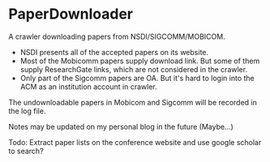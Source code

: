 # PaperDownloader

A crawler downloading papers from NSDI/SIGCOMM/MOBICOM. 

- NSDI presents all of the accepted papers on its website. 
- Most of the Mobicomm papers supply download link. But some of them supply ResearchGate links, which are not considered in the crawler.
- Only part of the Sigcomm papers are OA. But it's hard to login into the ACM as an institution account in crawler.  

The undownloadable papers in Mobicom and Sigcomm will be recorded in the log file.

Notes may be updated on my personal blog in the future (Maybe...)

Todo: Extract paper lists on the conference website and use google scholar to search?